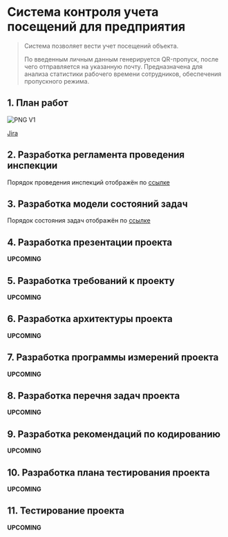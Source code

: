# Система контроля учета посещений для предприятия


> Система позволяет вести учет посещений объекта.
> 
> 
> По введенным личным данным генерируется QR-пропуск, после чего отправляется на указанную почту. Предназначена для анализа статистики рабочего времени сотрудников, обеспечения пропускного режима.


## 1. План работ

![PNG V1](https://i.ibb.co/Jp04g8P/image.png)

[Jira](https://aaddaa.atlassian.net/jira/software/projects/AD3N/boards/1/timeline?timeline=WEEKS&shared=&atlOrigin=eyJpIjoiNjRlZDE2MGU5ZDYzNDBmNDgxNjFmMTYzODAxZmM3NTAiLCJwIjoiaiJ9)

## 2. Разработка регламента проведения инспекции
Порядок проведения инспекций отображён по [ссылке](https://github.com/Siubhan/TKRIS_QR_audit/blob/main/DOCS/2%20Reglament.md)

## 3. Разработка модели состояний задач
Порядок состояния задач отображён по [ссылке](https://github.com/Siubhan/TKRIS_QR_audit/blob/main/DOCS/3%20Task%20state%20model.md)

## 4. Разработка презентации проекта
**UPCOMING**

## 5. Разработка требований к проекту
**UPCOMING**

## 6. Разработка архитектуры проекта
**UPCOMING**

## 7. Разработка программы измерений проекта 
**UPCOMING**

## 8. Разработка перечня задач проекта
**UPCOMING**

## 9. Разработка рекомендаций по кодированию
**UPCOMING**

## 10. Разработка плана тестирования проекта
**UPCOMING**

## 11. Тестирование проекта
**UPCOMING**
